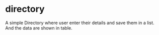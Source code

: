 # directory
 A simple Directory where user enter their details and save them in a list. And the data are shown in table.
